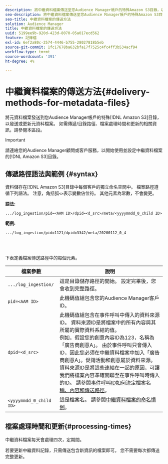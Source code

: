 ```yaml
---
description: 將中繼資料檔案傳送至您Audience Manager帳戶的特殊Amazon S3目錄，以傳送或更新中繼資料檔案。 如需傳遞/目錄路徑、檔案處理時間和更新的相關資訊，請參閱本區段。
seo-description: 將中繼資料檔案傳送至您Audience Manager帳戶的特殊Amazon S3目錄，以傳送或更新中繼資料檔案。 如需傳遞/目錄路徑、檔案處理時間和更新的相關資訊，請參閱本區段。
seo-title: 中繼資料檔案的傳送方法
solution: Audience Manager
title: 中繼資料檔案的傳送方法
uuid: 5199ee9b-920d-423d-8070-05a017ecd562
feature: 記錄檔
exl-id: 6ef2a80c-2574-4446-b755-28027818b5eb
source-git-commit: 1fc17678ba632bfa17f7525c4fc4ff3b534acf94
workflow-type: tm+mt
source-wordcount: '391'
ht-degree: 4%

---
```


# 中繼資料檔案的傳送方法{#delivery-methods-for-metadata-files}

將元資料檔案發送到您Audience Manager帳戶的特殊[!DNL Amazon S3]目錄，以發送或更新元資料檔案。 如需傳遞/目錄路徑、檔案處理時間和更新的相關資訊，請參閱本區段。

>[!IMPORTANT]
>
> 請連絡您的Audience Manager顧問或客戶服務，以開始使用並設定中繼資料檔案的[!DNL Amazon S3]目錄。

## 傳遞路徑語法與範例 {#syntax}

資料儲存在[!DNL Amazon S3]目錄中每個客戶的獨立命名空間中。 檔案路徑遵循下列語法。 注意，角括弧`<>`表示變數佔位符。 其他元素為常數，不會變更。

**語法:**

```
.../log_ingestion/pid=<AAM ID>/dpid=<d_src>/meta/<yyyymmdd_0_child ID>
```

**範例:**

```
.../log_ingestion/pid=1121/dpid=3342/meta/20200112_0_4
```

<br> 

下表定義檔案傳送路徑中的每個元素。


| 檔案參數 | 說明 |
|---------|----------|
| `.../log_ingestion/` | 這是目錄儲存路徑的開始。 設定完畢後，您會收到完整路徑。 |
| `pid=<AAM ID>` | 此機碼值組包含您的Audience Manager客戶ID。 |
| `dpid=<d_src>` | 此機碼值組包含在事件呼叫中傳入的資料來源ID。 資料來源ID是將檔案中的所有內容與其所屬的實際資料系結的值。 </br> 例如，假設您的創意內容ID為123，名稱為「廣告商創意A」。 由於事件呼叫只會傳入ID，因此您必須在中繼資料檔案中加入「廣告商創意A」。促銷活動和創意屬於資料來源。 資料來源ID是將這些連結在一起的原因，可讓我們將檔案內容準確關聯至在事件呼叫時傳入的ID。 請參閱[事件呼叫ID如何決定檔案名稱、內容和傳送路徑](/help/using/reporting/audience-optimization-reports/metadata-files-intro/metadata-file-overview.md#how-ids-shape-file-names)。 |
| `<yyyymmdd_0_child ID>` | 這是檔案名。 請參閱[中繼資料檔案的命名慣例](/help/using/reporting/audience-optimization-reports/metadata-files-intro/metadata-file-names.md)。 |

## 檔案處理時間和更新{#processing-times}

中繼資料檔案每天會處理四次，定期間。

若要更新中繼資料記錄，只需傳送包含新資訊的檔案即可。 您不需要每次都傳送完整更新。
